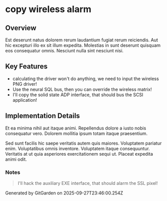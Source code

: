 # copy wireless alarm

## Overview
Est deserunt natus dolorem rerum laudantium fugiat rerum reiciendis. Aut hic excepturi illo ex sit illum expedita. Molestias in sunt deserunt quisquam eos consequatur omnis. Nesciunt nulla sint nesciunt nisi.

## Key Features
- calculating the driver won't do anything, we need to input the wireless PNG driver!
- Use the neural SQL bus, then you can override the wireless matrix!
- I'll copy the solid state ADP interface, that should bus the SCSI application!

## Implementation Details
Et ea minima nihil aut itaque animi. Repellendus dolore a iusto nobis consequatur vero. Dolorem mollitia ipsum totam itaque praesentium.
 Sed sunt facilis hic saepe veritatis autem quis maiores. Voluptatem pariatur enim. Voluptatibus omnis inventore. Voluptatem itaque consequuntur. Veritatis at ut quia asperiores exercitationem sequi ut. Placeat expedita animi odit.

### Notes
> I'll hack the auxiliary EXE interface, that should alarm the SSL pixel!

Generated by GitGarden on 2025-09-27T23:46:00.254Z